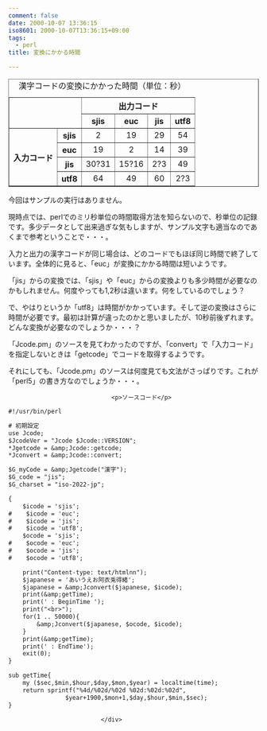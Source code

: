 ```yaml
---
comment: false
date: 2000-10-07 13:36:15
iso8601: 2000-10-07T13:36:15+09:00
tags:
  - perl
title: 変換にかかる時間

---
```


<div class="entry-body">
                                 <table border="1" width="80%" summary="漢字コードの種類と、変換にかかる秒数の相関関係"><caption>漢字コードの変換にかかった時間（単位：秒）</caption><tr><th colspan="2" rowspan="2"><br /></th><th colspan="4">出力コード</th></tr><tr><th lang="en" xml:lang="en">sjis</th><th lang="en" xml:lang="en">euc</th><th lang="en" xml:lang="en">jis</th><th lang="en" xml:lang="en">utf8</th></tr><tr><th rowspan="4">入力コード</th><th lang="en" xml:lang="en">sjis</th><td align="center">2</td><td align="center">19</td><td align="center">29</td><td align="center">54</td></tr><tr><th lang="en" xml:lang="en">euc</th><td align="center">19</td><td align="center">2</td><td align="center">14</td><td align="center">39</td></tr><tr><th lang="en" xml:lang="en">jis</th><td align="center">30?31</td><td align="center">15?16</td><td align="center">2?3</td><td align="center">49</td></tr><tr><th lang="en" xml:lang="en">utf8</th><td align="center">64</td><td align="center">49</td><td align="center">60</td><td align="center">2?3</td></tr></table><p>今回はサンプルの実行はありません。 </p>

<p>現時点では、perlでのミリ秒単位の時間取得方法を知らないので、秒単位の記録です。多少データとして出来過ぎな気もしますが、サンプル文字も適当なのであくまで参考ということで・・・。 </p>

<p>入力と出力の漢字コードが同じ場合は、どのコードでもほぼ同じ時間で終了しています。全体的に見ると、「euc」が変換にかかる時間は短いようです。 </p>

<p>「jis」からの変換では、「sjis」や「euc」からの変換よりも多少時間が必要なのかもしれません。何度やっても1,2秒は違います。何をしているのでしょう？ </p>

<p>で、やはりというか「utf8」は時間がかかっています。そして逆の変換はさらに時間が必要です。最初は計算が違ったのかと思いましたが、10秒前後ずれます。どんな変換が必要なのでしょうか・・・？ </p>

<p>「Jcode.pm」のソースを見てわかったのですが、「convert」で「入力コード」を指定しないときは「getcode」でコードを取得するようです。 </p>

<p>それにしても、「Jcode.pm」のソースは何度見ても文法がさっぱりです。これが「perl5」の書き方なのでしょうか・・・。</p>
                              
                                 <p>ソースコード</p>

```default
#!/usr/bin/perl

# 初期設定
use Jcode;
$JcodeVer = "Jcode $Jcode::VERSION";
*Jgetcode = &amp;Jcode::getcode;
*Jconvert = &amp;Jcode::convert;

$G_myCode = &amp;Jgetcode("漢字");
$G_code = "jis";
$G_charset = "iso-2022-jp";

{
    $icode = 'sjis';
#    $icode = 'euc';
#    $icode = 'jis';
#    $icode = 'utf8';
    $ocode = 'sjis';
#    $ocode = 'euc';
#    $ocode = 'jis';
#    $ocode = 'utf8';

    print("Content-type: text/htmlnn");
    $japanese = 'あいうえお阿衣兎得緒';
    $japanese = &amp;Jconvert($japanese, $icode);
    print(&amp;getTime);
    print(' : BeginTime ');
    print("<br>");
    for(1 .. 50000){
        &amp;Jconvert($japanese, $ocode, $icode);
    }
    print(&amp;getTime);
    print(' : EndTime');
    exit(0);
}

sub getTime{
    my ($sec,$min,$hour,$day,$mon,$year) = localtime(time);
    return sprintf("%4d/%02d/%02d %02d:%02d:%02d",
                $year+1900,$mon+1,$day,$hour,$min,$sec);
}
```
                              </div>
    	